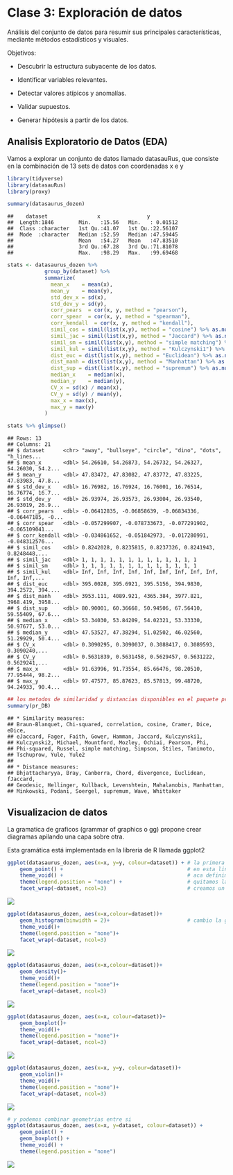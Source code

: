 Clase 3: Exploración de datos
================

Análisis del conjunto de datos para resumir sus principales
características, mediante métodos estadísticos y visuales.

Objetivos:

  - Descubrir la estructura subyacente de los datos.

  - Identificar variables relevantes.

  - Detectar valores atípicos y anomalías.

  - Validar supuestos.

  - Generar hipótesis a partir de los datos.

## Analisis Exploratorio de Datos (EDA)

Vamos a explorar un conjunto de datos llamado datasauRus, que consiste
en la combinación de 13 sets de datos con coordenadas x e y

``` r
library(tidyverse)
library(datasauRus)
library(proxy)

summary(datasaurus_dozen)
```

    ##    dataset                x               y           
    ##  Length:1846        Min.   :15.56   Min.   : 0.01512  
    ##  Class :character   1st Qu.:41.07   1st Qu.:22.56107  
    ##  Mode  :character   Median :52.59   Median :47.59445  
    ##                     Mean   :54.27   Mean   :47.83510  
    ##                     3rd Qu.:67.28   3rd Qu.:71.81078  
    ##                     Max.   :98.29   Max.   :99.69468

``` r
stats <- datasaurus_dozen %>% 
            group_by(dataset) %>% 
            summarize(
              mean_x    = mean(x),
              mean_y    = mean(y),
              std_dev_x = sd(x),
              std_dev_y = sd(y),
              corr_pears  = cor(x, y, method = "pearson"),
              corr_spear  = cor(x, y, method = "spearman"),
              corr_kendall  = cor(x, y, method = "kendall"),
              simil_cos = simil(list(x,y), method = "cosine") %>% as.numeric(),   # funcion simil en la libreria proxy
              simil_jac = simil(list(x,y), method = "Jaccard") %>% as.numeric(),   # funcion simil en la libreria proxy
              simil_sm = simil(list(x,y), method = "simple matching") %>% as.numeric(),   # funcion simil en la libreria proxy
              simil_kul = simil(list(x,y), method = "Kulczynski1") %>% as.numeric(),   # funcion simil en la libreria proxy
              dist_euc = dist(list(x,y), method = "Euclidean") %>% as.numeric(),   
              dist_manh = dist(list(x,y), method = "Manhattan") %>% as.numeric(),  
              dist_sup = dist(list(x,y), method = "supremum") %>% as.numeric(),   
              median_x    = median(x),
              median_y    = median(y),
              CV_x = sd(x) / mean(x),
              CV_y = sd(y) / mean(y),
              max_x = max(x),
              max_y = max(y)
            )

stats %>% glimpse()
```

    ## Rows: 13
    ## Columns: 21
    ## $ dataset      <chr> "away", "bullseye", "circle", "dino", "dots", "h_lines...
    ## $ mean_x       <dbl> 54.26610, 54.26873, 54.26732, 54.26327, 54.26030, 54.2...
    ## $ mean_y       <dbl> 47.83472, 47.83082, 47.83772, 47.83225, 47.83983, 47.8...
    ## $ std_dev_x    <dbl> 16.76982, 16.76924, 16.76001, 16.76514, 16.76774, 16.7...
    ## $ std_dev_y    <dbl> 26.93974, 26.93573, 26.93004, 26.93540, 26.93019, 26.9...
    ## $ corr_pears   <dbl> -0.06412835, -0.06858639, -0.06834336, -0.06447185, -0...
    ## $ corr_spear   <dbl> -0.057299907, -0.078733673, -0.077291902, -0.065109041...
    ## $ corr_kendall <dbl> -0.034861652, -0.051842973, -0.017280991, -0.048312576...
    ## $ simil_cos    <dbl> 0.8242028, 0.8235815, 0.8237326, 0.8241943, 0.8248448,...
    ## $ simil_jac    <dbl> 1, 1, 1, 1, 1, 1, 1, 1, 1, 1, 1, 1, 1
    ## $ simil_sm     <dbl> 1, 1, 1, 1, 1, 1, 1, 1, 1, 1, 1, 1, 1
    ## $ simil_kul    <dbl> Inf, Inf, Inf, Inf, Inf, Inf, Inf, Inf, Inf, Inf, Inf,...
    ## $ dist_euc     <dbl> 395.0028, 395.6921, 395.5156, 394.9830, 394.2572, 394....
    ## $ dist_manh    <dbl> 3953.111, 4089.921, 4365.384, 3977.821, 3968.419, 3958...
    ## $ dist_sup     <dbl> 80.90001, 60.36668, 50.94506, 67.56410, 59.55409, 67.6...
    ## $ median_x     <dbl> 53.34030, 53.84209, 54.02321, 53.33330, 50.97677, 53.0...
    ## $ median_y     <dbl> 47.53527, 47.38294, 51.02502, 46.02560, 51.29929, 50.4...
    ## $ CV_x         <dbl> 0.3090295, 0.3090037, 0.3088417, 0.3089593, 0.3090240,...
    ## $ CV_y         <dbl> 0.5631839, 0.5631458, 0.5629457, 0.5631222, 0.5629241,...
    ## $ max_x        <dbl> 91.63996, 91.73554, 85.66476, 98.20510, 77.95444, 98.2...
    ## $ max_y        <dbl> 97.47577, 85.87623, 85.57813, 99.48720, 94.24933, 90.4...

``` r
## los metodos de similaridad y distancias disponibles en el paquete proxy
summary(pr_DB)
```

    ## * Similarity measures:
    ## Braun-Blanquet, Chi-squared, correlation, cosine, Cramer, Dice, eDice,
    ## eJaccard, Fager, Faith, Gower, Hamman, Jaccard, Kulczynski1,
    ## Kulczynski2, Michael, Mountford, Mozley, Ochiai, Pearson, Phi,
    ## Phi-squared, Russel, simple matching, Simpson, Stiles, Tanimoto,
    ## Tschuprow, Yule, Yule2
    ## 
    ## * Distance measures:
    ## Bhjattacharyya, Bray, Canberra, Chord, divergence, Euclidean, fJaccard,
    ## Geodesic, Hellinger, Kullback, Levenshtein, Mahalanobis, Manhattan,
    ## Minkowski, Podani, Soergel, supremum, Wave, Whittaker

## Visualizacion de datos

La gramatica de graficos (grammar of graphics o gg) propone crear
diagramas apilando una capa sobre otra.

Esta gramática está implementada en la libreria de R llamada ggplot2

``` r
ggplot(datasaurus_dozen, aes(x=x, y=y, colour=dataset)) + # la primera linea define los parametros del grafico, la data, coordenadas y color
    geom_point() +                                        # en esta linea se define la geometria de la figura, en este caso un punto
    theme_void() +                                        # aca definimos el tema del grafico
    theme(legend.position = "none") +                     # quitamos la leyenda 
    facet_wrap(~dataset, ncol=3)                          # creamos un subgrafico por cada dataset  
```

![](README_files/figure-gfm/unnamed-chunk-2-1.png)<!-- -->

``` r
ggplot(datasaurus_dozen, aes(x=x,colour=dataset))+
    geom_histogram(binwidth = 2)+                         # cambio la geometria
    theme_void()+
    theme(legend.position = "none")+
    facet_wrap(~dataset, ncol=3)
```

![](README_files/figure-gfm/unnamed-chunk-2-2.png)<!-- -->

``` r
ggplot(datasaurus_dozen, aes(x=x,colour=dataset))+
    geom_density()+
    theme_void()+
    theme(legend.position = "none")+
    facet_wrap(~dataset, ncol=3)
```

![](README_files/figure-gfm/unnamed-chunk-2-3.png)<!-- -->

``` r
ggplot(datasaurus_dozen, aes(x=x, colour=dataset))+
    geom_boxplot()+
    theme_void()+
    theme(legend.position = "none")+
    facet_wrap(~dataset, ncol=3)
```

![](README_files/figure-gfm/unnamed-chunk-2-4.png)<!-- -->

``` r
ggplot(datasaurus_dozen, aes(x=x, y=y, colour=dataset))+
    geom_violin()+
    theme_void()+
    theme(legend.position = "none")+
    facet_wrap(~dataset, ncol=3)
```

![](README_files/figure-gfm/unnamed-chunk-2-5.png)<!-- -->

``` r
# y podemos combinar geometrias entre si
ggplot(datasaurus_dozen, aes(x=x, y=dataset, colour=dataset)) +
    geom_point() +
    geom_boxplot() +
    theme_void() +
    theme(legend.position = "none")
```

![](README_files/figure-gfm/unnamed-chunk-2-6.png)<!-- -->
